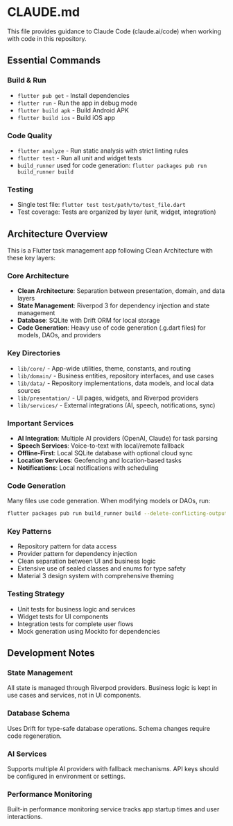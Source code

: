 # CLAUDE.md

This file provides guidance to Claude Code (claude.ai/code) when working with code in this repository.

## Essential Commands

### Build & Run
- `flutter pub get` - Install dependencies
- `flutter run` - Run the app in debug mode
- `flutter build apk` - Build Android APK
- `flutter build ios` - Build iOS app

### Code Quality
- `flutter analyze` - Run static analysis with strict linting rules
- `flutter test` - Run all unit and widget tests
- `build_runner` used for code generation: `flutter packages pub run build_runner build`

### Testing
- Single test file: `flutter test test/path/to/test_file.dart`
- Test coverage: Tests are organized by layer (unit, widget, integration)

## Architecture Overview

This is a Flutter task management app following Clean Architecture with these key layers:

### Core Architecture
- **Clean Architecture**: Separation between presentation, domain, and data layers
- **State Management**: Riverpod 3 for dependency injection and state management
- **Database**: SQLite with Drift ORM for local storage
- **Code Generation**: Heavy use of code generation (.g.dart files) for models, DAOs, and providers

### Key Directories
- `lib/core/` - App-wide utilities, theme, constants, and routing
- `lib/domain/` - Business entities, repository interfaces, and use cases
- `lib/data/` - Repository implementations, data models, and local data sources
- `lib/presentation/` - UI pages, widgets, and Riverpod providers
- `lib/services/` - External integrations (AI, speech, notifications, sync)

### Important Services
- **AI Integration**: Multiple AI providers (OpenAI, Claude) for task parsing
- **Speech Services**: Voice-to-text with local/remote fallback
- **Offline-First**: Local SQLite database with optional cloud sync
- **Location Services**: Geofencing and location-based tasks
- **Notifications**: Local notifications with scheduling

### Code Generation
Many files use code generation. When modifying models or DAOs, run:
```bash
flutter packages pub run build_runner build --delete-conflicting-outputs
```

### Key Patterns
- Repository pattern for data access
- Provider pattern for dependency injection
- Clean separation between UI and business logic
- Extensive use of sealed classes and enums for type safety
- Material 3 design system with comprehensive theming

### Testing Strategy
- Unit tests for business logic and services
- Widget tests for UI components
- Integration tests for complete user flows
- Mock generation using Mockito for dependencies

## Development Notes

### State Management
All state is managed through Riverpod providers. Business logic is kept in use cases and services, not in UI components.

### Database Schema
Uses Drift for type-safe database operations. Schema changes require code regeneration.

### AI Services
Supports multiple AI providers with fallback mechanisms. API keys should be configured in environment or settings.

### Performance Monitoring
Built-in performance monitoring service tracks app startup times and user interactions.